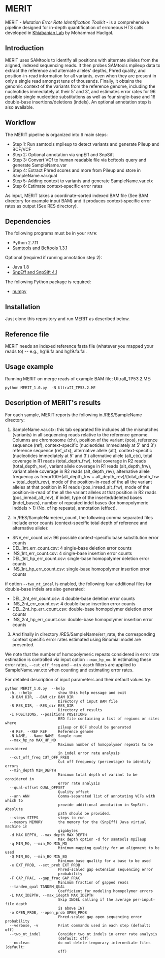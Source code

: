 
# MERIT

MERIT - *Mutation Error Rate Identification Toolkit* - is a comprehensive pipeline designed for in-depth quantification of erroneous HTS calls developed in [Khiabanian Lab](http://khiabanian-lab.org/) by Mohammad Hadigol. 

## Introduction

MERIT uses SAMtools to identify all positions with alternate alleles from the aligned, indexed sequencing reads. It then probes SAMtools mpileup data  to extract the reference and alternate alleles' depths, Phred quality, and position-in-read information for all variants, even when they are present in only a single read amongst tens of thousands. Finally, it obtains the genomic context of the variants from the reference genome, including the nucleotides immediately at their 5' and 3', and estimates error rates for 96 possible single nucleotide substitutions as well as four single-base and 16 double-base insertions/deletions (indels). An optional annotation step is also available. 

## Workflow

The MERIT pipeline is organized into 6 main steps:

- Step 1: Run samtools mpileup to detect variants and generate Pileup and BCF/VCF 
- Step 2: Optional annotation via snpEff and SnpSift 
- Step 3: Convert VCf to human readable file via bcftools query and generate SampleName.var 
- Step 4: Extract Phred scores and more from Pileup and store in SampleName.var.qual 
- Step 5: Adding context to variants and generate SampleName.var.ctx 
- Step 6: Estimate context-specific error rates 

As input, MERIT takes a coordinate-sorted indexed BAM file (See BAM directory for example input BAM) and it produces context-specific error rates as output (See RES directory). 

## Dependencies

The following programs must be in your `PATH`:

- Python 2.7.11
- [Samtools and Bcftools 1.3.1](http://www.htslib.org) 

Optional (required if running annotation step 2):

- Java 1.8
- [SnpEff and SnpSift 4.1](http://snpeff.sourceforge.net) 

The following Python package is required:

- [numpy](http://www.numpy.org)

## Installation

Just clone this repository and run MERIT as described below. 


## Reference file

MERIT needs an indexed reference fasta file (whatever you mapped your reads to) -- e.g., hg19.fa and hg19.fa.fai.


## Usage example

Running MERIT on merge reads of example BAM file; UltraII_TP53.2.ME:

```
python MERIT_1.0.py  -N UltraII_TP53.2.ME
```

## Description of MERIT's results 

For each sample, MERIT reports the following in /RES/SampleName directory: 

1. SampleName.var.ctx: this tab separated file includes all the mismatches (variants) in all sequencing reads relative to the reference genome. Columns are chromosome (chr), position of the variant (pos), reference sequence (ref), context-specific (nucleotides immediately at 5' and 3') reference sequence (ref_ctx), alternative allele (alt), context-specific (nucleotides immediately at 5' and 3') alternative allele (alt_ctx), total coverage in R1 reads (total_depth_frw), total coverage in R2 reads (total_depth_rev), variant allele coverage in R1 reads (alt_depth_frw), variant allele coverage in R2 reads (alt_depth_rev), alternative allele frequency as freq=100*(alt_depth_frw + alt_depth_rev)/(total_depth_frw + total_depth_rev), mode of the position-in-read of the all the variant alleles at that position in R1 reads (pos_inread_alt_frw), mode of the position-in-read of the all the variant alleles at that position in R2 reads (pos_inread_alt_rev), if indel, type of the inserted/deleted bases (indel_bases), number of repeated indel bases (for homopolymeric inddels > 1) (No. of hp repeats), annotation (effect). 

2. In /RES/SampleName/err_count, the following comma separated files include error counts (context-specific total depth of reference and alternative allele):

  - SNV_err_count.csv: 96 possible context-specific base substitution error counts 
  - DEL_1nt_err_count.csv: 4 single-base deletion error counts 
  - INS_1nt_err_count.csv: 4 single-base insertion error counts 
  - DEL_1nt_hp_err_count.csv: single-base homopolymer deletion error counts 
  - INS_1nt_hp_err_count.csv: single-base homopolymer insertion error counts 
  
if option `--two_nt_indel` is enabled, the following four additional files for double-base indels are also generated:

   - DEL_2nt_err_count.csv: 4 double-base deletion error counts
   - INS_2nt_err_count.csv: 4 double-base insertion error counts
   - DEL_2nt_hp_err_count.csv: double-base homopolymer deletion error counts
   - INS_2nt_hp_err_count.csv: double-base homopolymer insertion error counts

3. And finally in directory /RES/SampleName/err_rate, the corresponding context specific error rates estimated using Binomial model are presented. 

We note that the number of homopolymeric repeats considered in error rate estimation is controlled via input option `--max_hp_no`. In estimating these error rates, `--cut_off_freq` and `--min_depth` filters are applied to SampleName.var.ctx when counting and estimating error rates. 

For detailed description of input parameters and their default values try: 

```
python MERIT_1.0.py  --help
  -h, --help            show this help message and exit
  -B BAM_DIR, --BAM_dir BAM_DIR
                        Directory of input BAM file
  -R RES_DIR, --RES_dir RES_DIR
                        Directory of results
  -I POSITIONS, --positions POSITIONS
                        BED file containing a list of regions or sites where
                        pileup or BCF should be generated
  -H REF, --REF REF     Reference genome
  -N NAME, --Name NAME  Sample name
  --max_hp_no MAX_HP_NO
                        Maximum number of homopolymer repeats to be considered
                        in indel error rate analysis
  --cut_off_freq CUT_OFF_FREQ
                        Cut off frequency (percentage) to identify errors
  --min_depth MIN_DEPTH
                        Minimum total depth of variant to be considered in
                        error rate analysis
  --qual-offset QUAL_OFFSET
                        Quality offset
  --ann ANN             Comma-separated list of annotating VCFs with which to
                        provide additional annotation in SnpSift. Absolute
                        path should be provided.
  --steps STEPS         steps to run
  --memory MEMORY       the memory for the (SnpEff) Java virtual machine in
                        gigabytes
  -d MAX_DEPTH, --max_depth MAX_DEPTH
                        Max depth option -d for samtools mpileup
  -q MIN_MQ, --min_MQ MIN_MQ
                        Minimum mapping quality for an alignment to be used
  -Q MIN_BQ, --min_BQ MIN_BQ
                        Minimum base quality for a base to be used
  -e EXT_PROB, --ext_prob EXT_PROB
                        Phred-scaled gap extension sequencing error
                        probability
  -F GAP_FRAC, --gap_frac GAP_FRAC
                        Minimum fraction of gapped reads
  --tandem_qual TANDEM_QUAL
                        Coefficient for modeling homopolymer errors
  -L MAX_IDEPTH, --max_idepth MAX_IDEPTH
                        Skip INDEL calling if the average per-input-file depth
                        is above INT
  -o OPEN_PROB, --open_prob OPEN_PROB
                        Phred-scaled gap open sequencing error probability
  --verbose, -v         Print commands used in each step (default: off)
  --two_nt_indel        Consider two nt indels in error rate analysis
                        (default: off)
  --noclean             do not delete temporary intermediate files (default:
                        off)

```
